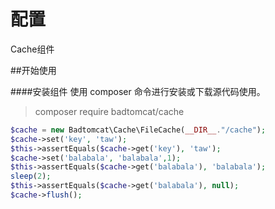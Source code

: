 # 配置

Cache组件

##开始使用

####安装组件
使用 composer 命令进行安装或下载源代码使用。

> composer require badtomcat/cache

```php
$cache = new Badtomcat\Cache\FileCache(__DIR__."/cache");
$cache->set('key', 'taw');
$this->assertEquals($cache->get('key'), 'taw');
$cache->set('balabala', 'balabala',1);
$this->assertEquals($cache->get('balabala'), 'balabala');
sleep(2);
$this->assertEquals($cache->get('balabala'), null);
$cache->flush();
```
